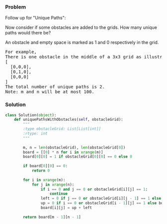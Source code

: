 ### Problem

Follow up for "Unique Paths":

Now consider if some obstacles are added to the grids. How many unique paths would there be?

An obstacle and empty space is marked as 1 and 0 respectively in the grid.

<pre>
For example,
There is one obstacle in the middle of a 3x3 grid as illustrated below.
[
  [0,0,0],
  [0,1,0],
  [0,0,0]
]
The total number of unique paths is 2.
Note: m and n will be at most 100.
</pre>

### Solution

```python
class Solution(object):
    def uniquePathsWithObstacles(self, obstacleGrid):
        """
        :type obstacleGrid: List[List[int]]
        :rtype: int
        """
        
        m, n = len(obstacleGrid), len(obstacleGrid[0])
        board = [[0] * n for i in xrange(m)]
        board[0][0] = 1 if obstacleGrid[0][0] == 0 else 0
        
        if board[0][0] == 0:
            return 0
        
        for i in xrange(m):
            for j in xrange(n):
                if i == 0 and j == 0 or obstacleGrid[i][j] == 1:
                    continue
                left = 0 if j == 0 or obstacleGrid[i][j - 1] == 1 else board[i][j - 1]
                up = 0 if i == 0 or obstacleGrid[i - 1][j] == 1 else board[i - 1][j]
                board[i][j] = up + left
        
        return board[m - 1][n - 1]
```